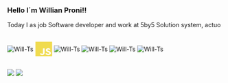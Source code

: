 ### Hello I´m Willian Proni!!

Today I as job Software developer and work at 5by5 Solution system, actuo 

<div  style="display: inline_block"><br>
  <img align="center" alt="Will-Ts" height="35" width="40" src="https://cdn.jsdelivr.net/gh/devicons/devicon/icons/git/git-original.svg">
  <img align="center" alt="Will-Js" height="35" width="40" src="https://raw.githubusercontent.com/devicons/devicon/master/icons/javascript/javascript-plain.svg">
  <img align="center" alt="Will-Ts" height="35" width="40" src="https://cdn.jsdelivr.net/gh/devicons/devicon/icons/html5/html5-original.svg">
  <img align="center" alt="Will-Ts" height="35" width="40"  src="https://cdn.jsdelivr.net/gh/devicons/devicon/icons/css3/css3-original.svg">
  <img align="center" alt="Will-Ts" height="35" width="40" src="https://cdn.jsdelivr.net/gh/devicons/devicon/icons/react/react-original.svg">
  <img align="center" alt="Will-Ts" height="35" width="40" src="https://cdn.jsdelivr.net/gh/devicons/devicon/icons/csharp/csharp-original.svg">
<div> 
  
 ##
  

  <a href="https://instagram.com/proni_willian" target="_blank"><img src="https://img.shields.io/badge/-Instagram-%23E4405F?style=for-the-badge&logo=instagram&logoColor=white" target="_blank"></a>
  <a href="https://www.linkedin.com/in/willian-proni-5257ab1a4/" target="_blank"><img src="https://img.shields.io/badge/-LinkedIn-%230077B5?style=for-the-badge&logo=linkedin&logoColor=white" target="_blank"></a> 
</div>
 
